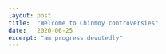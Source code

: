 ```yaml
---
layout: post
title:  "Welcome to Chinmoy controversies"
date:   2020-06-25
excerpt: "am progress devotedly"
---
```

